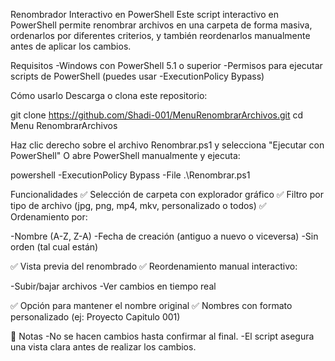 Renombrador Interactivo en PowerShell
Este script interactivo en PowerShell permite renombrar archivos en una carpeta de forma masiva, ordenarlos por diferentes criterios, y también reordenarlos manualmente antes de aplicar los cambios.

Requisitos
-Windows con PowerShell 5.1 o superior
-Permisos para ejecutar scripts de PowerShell (puedes usar -ExecutionPolicy Bypass)

Cómo usarlo
Descarga o clona este repositorio:

git clone https://github.com/Shadi-001/MenuRenombrarArchivos.git
cd Menu RenombrarArchivos

Haz clic derecho sobre el archivo Renombrar.ps1 y selecciona "Ejecutar con PowerShell"
O abre PowerShell manualmente y ejecuta:

powershell -ExecutionPolicy Bypass -File .\Renombrar.ps1

Funcionalidades
✅ Selección de carpeta con explorador gráfico
✅ Filtro por tipo de archivo (jpg, png, mp4, mkv, personalizado o todos)
✅ Ordenamiento por:

-Nombre (A-Z, Z-A)
-Fecha de creación (antiguo a nuevo o viceversa)
-Sin orden (tal cual están)

✅ Vista previa del renombrado
✅ Reordenamiento manual interactivo:

-Subir/bajar archivos
-Ver cambios en tiempo real

✅ Opción para mantener el nombre original
✅ Nombres con formato personalizado (ej: Proyecto Capitulo 001)

📝 Notas
-No se hacen cambios hasta confirmar al final.
-El script asegura una vista clara antes de realizar los cambios.
